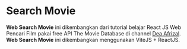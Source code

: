 # Search Movie

**Web Search Movie** ini dikembangkan dari tutorial belajar React JS Web Pencari Film pakai free API The Movie Database di channel [Dea Afrizal](https://www.youtube.com/watch?v=QV4qKaeEf9c&list=PLc6SEcJkQ6DxQmmUzUilxRUNrJyeHDmX7%3D). **Web Search Movie** ini dikembangkan menggunakan ViteJS + ReactJS.
